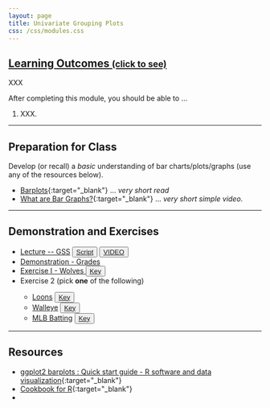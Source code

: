 ```yaml
---
layout: page
title: Univariate Grouping Plots
css: /css/modules.css
---
```


<div class="panel-group-ILOs">
  <div class="panel panel-default">
    <div class="panel-heading">
      <h2 class="panel-title">
        <a data-toggle="collapse" href="#ILOs">Learning Outcomes <small>(click to see)</small></a>
      </h2>
    </div>
    <div id="ILOs" class="panel-collapse collapse">
      <div class="panel-body">
XXX
<p>After completing this module, you should be able to ...</p>

<ol>
  <li>XXX.</li>
</ol>
      </div>
    </div>
  </div>
</div>

----

## Preparation for Class

Develop (or recall) a *basic* understanding of bar charts/plots/graphs (use any of the resources below).


* [Barplots](https://www.data-to-viz.com/graph/barplot.html){:target="_blank"} ... *very short read*
* [What are Bar Graphs?](https://youtu.be/FYFYrjMLG7E){:target="_blank"} ... *very short simple video*.

----

## Demonstration and Exercises

<ul>
  <li><a href="Univariate_Groups/Lecture_EnviroProtect.html">Lecture -- GSS</a> <button type="button" class="btn btn-light btn-sm btn-space"><a href="Univariate_Groups/Lecture_EnviroProtect_DHO.R">Script</a></button> <button type="button" class="btn btn-secondary btn-sm btn-space"><a href="https://youtu.be/mjDviqfrGFM" target="_blank">VIDEO</a></button></li>
  <li><a href="Univariate_Groups/Demo_Grades.html">Demonstration - Grades</a></li>
  <li><a href="Univariate_Groups/CE_Wolves.html">Exercise I - Wolves </a> <button type="button" class="btn btn-light btn-sm btn-space"><a href="Univariate_Groups/CE_Wolves.R">Key</a></button></li>
  <li>Exercise 2 (pick <b>one</b> of the following)</li>
  <ul>
    <li><a href="Univariate_Groups/CE_Loons.html">Loons</a> <button type="button" class="btn btn-light btn-sm btn-space"><a href="Univariate_Groups/CE_Loons.R">Key</a></button></li>
    <li><a href="Univariate_Groups/CE_Walleye.html">Walleye</a> <button type="button" class="btn btn-light btn-sm btn-space"><a href="Univariate_Groups/CE_Walleye.R">Key</a></button></li>
    <li><a href="Univariate_Groups/CE_MLBBatting.html">MLB Batting</a> <button type="button" class="btn btn-light btn-sm btn-space"><a href="Univariate_Groups/CE_MLB Batting.R">Key</a></button></li>
  </ul>
</ul>

----

## Resources

* [ggplot2 barplots : Quick start guide - R software and data visualization](http://www.sthda.com/english/wiki/ggplot2-barplots-quick-start-guide-r-software-and-data-visualization){:target="_blank"}
* [Cookbook for R](http://www.cookbook-r.com/Graphs/Bar_and_line_graphs_(ggplot2)/){:target="_blank"}
* 
